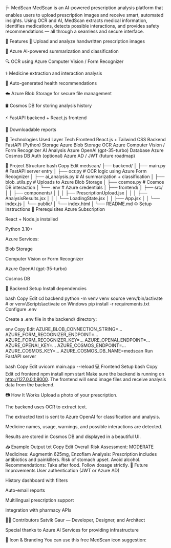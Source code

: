 🩺 MedScan
MedScan is an AI-powered prescription analysis platform that enables users to upload prescription images and receive smart, automated insights. Using OCR and AI, MedScan extracts medical information, identifies medications, detects possible interactions, and provides safety recommendations — all through a seamless and secure interface.

🚀 Features
📸 Upload and analyze handwritten prescription images

🧠 Azure AI-powered summarization and classification

🔍 OCR using Azure Computer Vision / Form Recognizer

⚕️ Medicine extraction and interaction analysis

📝 Auto-generated health recommendations

☁️ Azure Blob Storage for secure file management

🛢️ Cosmos DB for storing analysis history

⚡ FastAPI backend + React.js frontend

📄 Downloadable reports

🧠 Technologies Used
Layer	Tech
Frontend	React.js + Tailwind CSS
Backend	FastAPI (Python)
Storage	Azure Blob Storage
OCR	Azure Computer Vision / Form Recognizer
AI Analysis	Azure OpenAI (gpt-35-turbo)
Database	Azure Cosmos DB
Auth	(optional) Azure AD / JWT (future roadmap)

📂 Project Structure
bash
Copy
Edit
medscan/
├── backend/
│   ├── main.py                 # FastAPI server entry
│   ├── ocr.py                  # OCR logic using Azure Form Recognizer
│   ├── ai_analysis.py          # AI summarization + classification
│   ├── blob_utils.py           # Uploads to Azure Blob Storage
│   ├── cosmos.py               # Cosmos DB interaction
│   └── .env                    # Azure credentials
│
├── frontend/
│   ├── src/
│   │   ├── components/
│   │   │   ├── PrescriptionUpload.jsx
│   │   │   ├── AnalysisResults.jsx
│   │   │   └── LoadingState.jsx
│   │   ├── App.jsx
│   │   └── index.js
│   └── public/
│       └── index.html
│
└── README.md
⚙️ Setup Instructions
🔐 Prerequisites
Azure Subscription

React + Node.js installed

Python 3.10+

Azure Services:

Blob Storage

Computer Vision or Form Recognizer

Azure OpenAI (gpt-35-turbo)

Cosmos DB

🧪 Backend Setup
Install dependencies

bash
Copy
Edit
cd backend
python -m venv venv
source venv/bin/activate  # or venv\Scripts\activate on Windows
pip install -r requirements.txt
Configure .env

Create a .env file in the backend/ directory:

env
Copy
Edit
AZURE_BLOB_CONNECTION_STRING=...
AZURE_FORM_RECOGNIZER_ENDPOINT=...
AZURE_FORM_RECOGNIZER_KEY=...
AZURE_OPENAI_ENDPOINT=...
AZURE_OPENAI_KEY=...
AZURE_COSMOS_ENDPOINT=...
AZURE_COSMOS_KEY=...
AZURE_COSMOS_DB_NAME=medscan
Run FastAPI server

bash
Copy
Edit
uvicorn main:app --reload
💻 Frontend Setup
bash
Copy
Edit
cd frontend
npm install
npm start
Make sure the backend is running on http://127.0.0.1:8000. The frontend will send image files and receive analysis data from the backend.

📷 How It Works
Upload a photo of your prescription.

The backend uses OCR to extract text.

The extracted text is sent to Azure OpenAI for classification and analysis.

Medicine names, usage, warnings, and possible interactions are detected.

Results are stored in Cosmos DB and displayed in a beautiful UI.

📥 Example Output
txt
Copy
Edit
Overall Risk Assessment: MODERATE
Medicines: Augmentin 625mg, Enzoflam
Analysis: Prescription includes antibiotics and painkillers. Risk of stomach upset. Avoid alcohol.
Recommendations: Take after food. Follow dosage strictly.
📌 Future Improvements
User authentication (JWT or Azure AD)

History dashboard with filters

Auto-email reports

Multilingual prescription support

Integration with pharmacy APIs


👨‍💻 Contributors
Satvik Gaur — Developer, Designer, and Architect

Special thanks to Azure AI Services for providing infrastructure

🧠 Icon & Branding
You can use this free MedScan icon suggestion:







